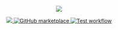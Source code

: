 <p align="center">
  <img src="https://www.insidersec.io/wp-content/uploads/2020/11/cover-linkedin2.png">
  <p align="center">
      <a href="https://github.com/insidersec/insider-action/releases">
      <img src="https://img.shields.io/github/v/release/insidersec/insider-action">
      </a>
      <a href="https://github.com/marketplace/actions/insider-action">
        <img alt="GitHub marketplace" src="https://img.shields.io/badge/marketplace-insider--action-blue?logo=github&style=flat-square">
      </a>
      <a href="https://github.com/insidersec/insider-action/actions?workflow=test">
        <img alt="Test workflow" src="https://img.shields.io/github/workflow/status/insidersec/insider-action/test?label=test&logo=github&style=flat-square">
      </a>
  </p>
</p>